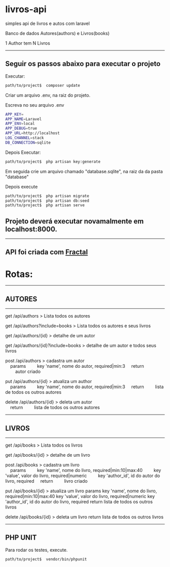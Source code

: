 # livros-api
simples api de livros e autos com laravel

Banco de dados
Autores(authors)  e Livros(books)

1 Author tem N Livros

----------------------------------------------------------------------
Seguir os passos abaixo para executar o projeto
----------------------------------------------------------------------
Executar:
```bash
path/to/project$  composer update
```
Criar um arquivo .env, na raiz do projeto.

Escreva no seu arquivo .env
```bash
APP_KEY=
APP_NAME=Laravel
APP_ENV=local
APP_DEBUG=true
APP_URL=http://localhost
LOG_CHANNEL=stack
DB_CONNECTION=sqlite
```
Depois
Executar:
```bash
path/to/project$  php artisan key:generate
```

Em seguida crie um arquivo chamado "database.sqlite", na raiz da da pasta "database"

Depois execute

```bash
path/to/project$  php artisan migrate
path/to/project$  php artisan db:seed
path/to/project$  php artisan serve
```
## Projeto deverá executar novamalmente em localhost:8000.

----------------------------------------------------------------------
API foi criada com [Fractal](https://github.com/spatie/laravel-fractal)
----------------------------------------------------------------------


# Rotas:
----------------------------------------------------------------------
## AUTORES
----------------------------------------------------------------------

get /api/authors > Lista todos os autores

get /api/authors?include=books > Lista todos os autores e seus livros

get /api/authors/{id} > detalhe de um autor

get /api/authors/{id}?include=books > detalhe de um autor e todos seus livros

post /api/authors > cadastra um autor\
&nbsp;&nbsp;&nbsp;&nbsp;params
&nbsp;&nbsp;&nbsp;&nbsp;&nbsp;&nbsp;&nbsp;&nbsp;key 'name',  nome do autor, required|min:3
&nbsp;&nbsp;&nbsp;&nbsp;return
&nbsp;&nbsp;&nbsp;&nbsp;&nbsp;&nbsp;&nbsp;&nbsp;autor criado

put /api/authors/{id} > atualiza um author\
  &nbsp;&nbsp;&nbsp;&nbsp;params
    &nbsp;&nbsp;&nbsp;&nbsp;&nbsp;&nbsp;&nbsp;&nbsp;key 'name',  nome do autor, required|min:3
  &nbsp;&nbsp;&nbsp;&nbsp;return
    &nbsp;&nbsp;&nbsp;&nbsp;&nbsp;&nbsp;&nbsp;&nbsp;lista de todos os outros autores

delete /api/authors/{id} > deleta um autor\
  &nbsp;&nbsp;&nbsp;&nbsp;return
    &nbsp;&nbsp;&nbsp;&nbsp;&nbsp;&nbsp;&nbsp;&nbsp;lista de todos os outros autores

----------------------------------------------------------------------
## LIVROS
----------------------------------------------------------------------

get /api/books > Lista todos os livros

get /api/books/{id} > detalhe de um livro

post /api/books > cadastra um livro\
  &nbsp;&nbsp;&nbsp;&nbsp;params
    &nbsp;&nbsp;&nbsp;&nbsp;&nbsp;&nbsp;&nbsp;&nbsp;key 'name',  nome do livro, required|min:10|max:40
    &nbsp;&nbsp;&nbsp;&nbsp;&nbsp;&nbsp;&nbsp;&nbsp;key 'value',  valor do livro, required|numeric
    &nbsp;&nbsp;&nbsp;&nbsp;&nbsp;&nbsp;&nbsp;&nbsp;key 'author_id',  id do autor do livro, required
  &nbsp;&nbsp;&nbsp;&nbsp;return
    &nbsp;&nbsp;&nbsp;&nbsp;&nbsp;&nbsp;&nbsp;&nbsp;livro criado

put /api/books/{id} > atualiza um livro
  params
    key 'name',  nome do livro, required|min:10|max:40
    key 'value',  valor do livro, required|numeric
    key 'author_id',  id do autor do livro, required
  return
    lista de todos os outros livros

delete /api/books/{id} > deleta um livro
  return
    lista de todos os outros livros

----------------------------------------------------------------------
PHP UNIT
----------------------------------------------------------------------

Para rodar os testes, execute.

```bash
path/to/project$  vendor/bin/phpunit
```
